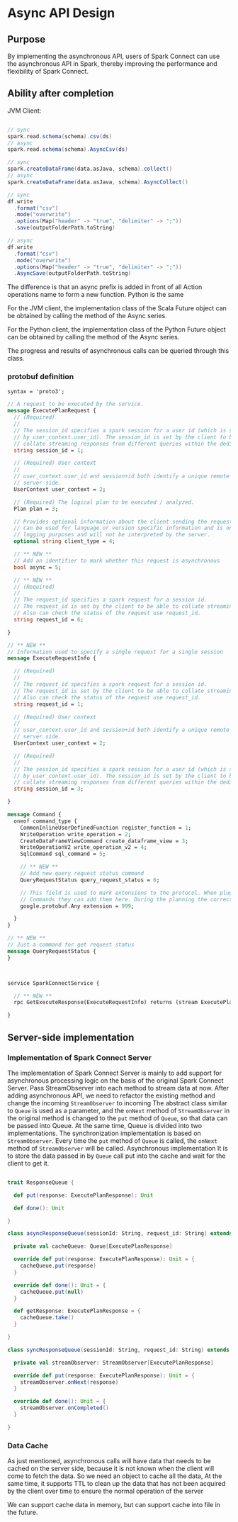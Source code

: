# Async API Design

## Purpose

By implementing the asynchronous API, users of Spark Connect can use the asynchronous API in Spark,
thereby improving the performance and flexibility of Spark Connect.

## Ability after completion

JVM Client:

```scala

// sync
spark.read.schema(schema).csv(ds)
// async
spark.read.schema(schema).AsyncCsv(ds)

// sync
spark.createDataFrame(data.asJava, schema).collect()
// async
spark.createDataFrame(data.asJava, schema).AsyncCollect()

// sync
df.write
  .format("csv")
  .mode("overwrite")
  .options(Map("header" -> "true", "delimiter" -> ";"))
  .save(outputFolderPath.toString)

// async
df.write
  .format("csv")
  .mode("overwrite")
  .options(Map("header" -> "true", "delimiter" -> ";"))
  .AsyncSave(outputFolderPath.toString)
```

The difference is that an async prefix is added in front of all Action operations name to form a new function.
Python is the same

For the JVM client, the implementation class of the Scala Future object can be obtained by calling the method of the
Async series.

For the Python client, the implementation class of the Python Future object can be obtained by calling the method of the
Async series.

The progress and results of asynchronous calls can be queried through this class.

### protobuf definition

```protobuf
syntax = 'proto3';

// A request to be executed by the service.
message ExecutePlanRequest {
  // (Required)
  //
  // The session_id specifies a spark session for a user id (which is specified
  // by user_context.user_id). The session_id is set by the client to be able to
  // collate streaming responses from different queries within the dedicated session.
  string session_id = 1;

  // (Required) User context
  //
  // user_context.user_id and session+id both identify a unique remote spark session on the
  // server side.
  UserContext user_context = 2;

  // (Required) The logical plan to be executed / analyzed.
  Plan plan = 3;

  // Provides optional information about the client sending the request. This field
  // can be used for language or version specific information and is only intended for
  // logging purposes and will not be interpreted by the server.
  optional string client_type = 4;

  // ** NEW **
  // Add an identifier to mark whether this request is asynchronous
  bool async = 5;

  // ** NEW **
  // (Required)
  //
  // The request_id specifies a spark request for a session id. 
  // The request_id is set by the client to be able to collate streaming responses.
  // Also can check the status of the request use request_id.
  string request_id = 6;

}

// ** NEW **
// Information used to specify a single request for a single session
message ExecuteRequestInfo {

  // (Required)
  //
  // The request_id specifies a spark request for a session id. 
  // The request_id is set by the client to be able to collate streaming responses.
  // Also can check the status of the request use request_id.
  string request_id = 1;

  // (Required) User context
  //
  // user_context.user_id and session+id both identify a unique remote spark session on the
  // server side.
  UserContext user_context = 2;

  // (Required)
  //
  // The session_id specifies a spark session for a user id (which is specified
  // by user_context.user_id). The session_id is set by the client to be able to
  // collate streaming responses from different queries within the dedicated session.
  string session_id = 3;

}

message Command {
  oneof command_type {
    CommonInlineUserDefinedFunction register_function = 1;
    WriteOperation write_operation = 2;
    CreateDataFrameViewCommand create_dataframe_view = 3;
    WriteOperationV2 write_operation_v2 = 4;
    SqlCommand sql_command = 5;

    // ** NEW **
    // Add new query request status command
    QueryRequestStatus query_request_status = 6;

    // This field is used to mark extensions to the protocol. When plugins generate arbitrary
    // Commands they can add them here. During the planning the correct resolution is done.
    google.protobuf.Any extension = 999;

  }
}

// ** NEW **
// Just a command for get request status
message QueryRequestStatus {
}



service SparkConnectService {

  // ** NEW **
  rpc GetExecuteResponse(ExecuteRequestInfo) returns (stream ExecutePlanResponse) {}

}


```

## Server-side implementation

### Implementation of Spark Connect Server

The implementation of Spark Connect Server is mainly to add support for asynchronous processing logic on the basis of
the original Spark Connect Server.
Pass StreamObserver into each method to stream data at now. After adding asynchronous API,
we need to refactor the existing method and change the incoming `StreamObserver` to incoming
The abstract class similar to `Queue` is used as a parameter, and the `onNext` method of `StreamObserver` in the
original method is changed to the `put` method of `Queue`,
so that data can be passed into Queue.
At the same time, Queue is divided into two implementations. The synchronization implementation is based
on `StreamObserver`. Every time the `put` method of `Queue` is called,
the `onNext` method of `StreamObserver` will be called. Asynchronous implementation
It is to store the data passed in by `Queue` call put into the cache and wait for the client to get it.

```scala

trait ResponseQueue {

  def put(response: ExecutePlanResponse): Unit

  def done(): Unit

}

class asyncResponseQueue(sessionId: String, request_id: String) extends ResponseQueue {

  private val cacheQueue: Queue[ExecutePlanResponse]

  override def put(response: ExecutePlanResponse): Unit = {
    cacheQueue.put(response)
  }

  override def done(): Unit = {
    cacheQueue.put(null)
  }

  def getResponse: ExecutePlanResponse = {
    cacheQueue.take()
  }

}

class syncResponseQueue(sessionId: String, request_id: String) extends ResponseQueue {

  private val streamObserver: StreamObserver[ExecutePlanResponse]

  override def put(response: ExecutePlanResponse): Unit = {
    streamObserver.onNext(response)
  }

  override def done(): Unit = {
    streamObserver.onCompleted()
  }

}

```

### Data Cache

As just mentioned, asynchronous calls will have data that needs to be cached on the server side, because it is not known
when the client will come to fetch the data.
So we need an object to cache all the data,
At the same time, it supports TTL to clean up the data that has not been acquired by the client over time
to ensure the normal operation of the server

We can support cache data in memory, but can support cache into file in the future.


